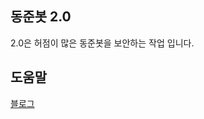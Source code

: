 ## 동준봇 2.0

2.0은 허점이 많은 동준봇을 보안하는 작업 입니다.

## 도움말 

[블로그](https://dongz.ml/discord/discord-dababot/)